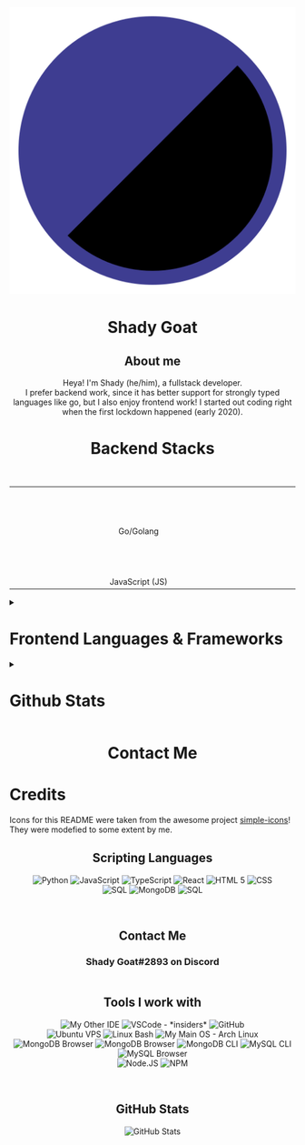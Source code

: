 <p align="center">
<img src="https://raw.githubusercontent.com/ShadiestGoat/ShadiestGoat/main/pfp.svg">
</p>

<h1 align="center">Shady Goat</h1>

<h2 align="center">About me</h2>

<p align="center">
Heya! I'm Shady (he/him), a fullstack developer.<br>I prefer backend work, since it has better support for strongly typed languages like go, but I also enjoy frontend work! I started out coding right when the first lockdown happened (early 2020).
</p>


<h1 align="center">Backend Stacks</h1>
<br>

<table>
<tr>
<td>
<img width="441" height="1">
<p align="center">
<picture>
  <source media="(prefers-color-scheme: dark)" srcset="https://raw.githubusercontent.com/ShadiestGoat/ShadiestGoat/main/dark/go.svg">
  <source media="(prefers-color-scheme: light)" srcset="https://raw.githubusercontent.com/ShadiestGoat/ShadiestGoat/main/light/go.svg">
  <img width="30%" alt="" src="">
</picture>
</p>
</td>
<td>
<img width="441" height="1">
<p align="center">
<picture>
  <source media="(prefers-color-scheme: dark)" srcset="https://raw.githubusercontent.com/ShadiestGoat/ShadiestGoat/main/dark/python.svg">
  <source media="(prefers-color-scheme: light)" srcset="https://raw.githubusercontent.com/ShadiestGoat/ShadiestGoat/main/light/python.svg">
  <img width="30%" alt="" src="">
</picture>
</p>
</td>
</tr>
<tr>
<td align="center">
Go/Golang
</td>
<td align="center">
Python
</td>
</tr>

<tr>
<td>
<p align="center">
<picture>
  <img width="441" height="1">
  <source media="(prefers-color-scheme: dark)" srcset="https://raw.githubusercontent.com/ShadiestGoat/ShadiestGoat/main/dark/js.svg">
  <source media="(prefers-color-scheme: light)" srcset="https://raw.githubusercontent.com/ShadiestGoat/ShadiestGoat/main/light/js.svg">
  <img width="30%" alt="" src="">
</picture>
</p>
</td>
<td>
<p align="center">
<picture>
  <img width="441" height="1">
  <source media="(prefers-color-scheme: dark)" srcset="https://raw.githubusercontent.com/ShadiestGoat/ShadiestGoat/main/dark/ts.svg">
  <source media="(prefers-color-scheme: light)" srcset="https://raw.githubusercontent.com/ShadiestGoat/ShadiestGoat/main/light/ts.svg">
  <img width="30%" alt="" src="">
</picture>
</p>
</td>
</tr>
<tr>
<td align="center">
JavaScript (JS)
</td>
<td align="center">
TypeScript (TS)
</td>
</tr>

</table>


<details>
<summary><h1>Frontend Languages & Frameworks</h1></summary>
</details>

<details>
<summary><h1>Github Stats</h1></summary>
</details>

<h1 align="center">Contact Me<br></h1>

<h1>Credits</h1>

Icons for this README were taken from the awesome project [simple-icons](https://simpleicons.org)! They were modefied to some extent by me.


<h2 align="center">Scripting Languages<br></h2>

<p align="center">
 <img alt="Python" src="https://img.shields.io/badge/-python-0d1117?style=for-the-badge&logo=python">
 <img alt="JavaScript" src="https://img.shields.io/badge/-javascript-0d1117?style=for-the-badge&logo=javascript">
 <img alt="TypeScript" src="https://img.shields.io/badge/-TypeScript-0d1117?style=for-the-badge&logo=typescript">
<img alt="React" src="https://img.shields.io/badge/-React-0d1117?style=for-the-badge&logo=React">
<img alt="HTML 5" src="https://img.shields.io/badge/-HTML-0d1117?style=for-the-badge&logo=html5">
<img alt="CSS" src="https://img.shields.io/badge/-CSS-0d1117?style=for-the-badge&logo=css3">
  <br>
  <img alt="SQL" src="https://img.shields.io/badge/-SQL-0d1117?style=for-the-badge&logo=mariadb">
  <img alt="MongoDB" src="https://img.shields.io/badge/-mongodb-0d1117?style=for-the-badge&logo=mongodb">
<img alt="SQL" src="https://img.shields.io/badge/-SQLite-0d1117?style=for-the-badge&logo=sqlite">
</p>
  <br>
  
<h2 align="center">Contact Me<br></h2>
<h3 align="center">Shady Goat#2893 on Discord<br><br></h3>
  
<h2 align="center">Tools I work with<br></h2>
  
<p align="center">
  <img alt="My Other IDE" src="https://img.shields.io/badge/-neovim-0d1117?style=for-the-badge&logo=neovim">
  <img alt="VSCode - *insiders*" src="https://img.shields.io/badge/-VSCode-0d1117?style=for-the-badge&logo=Visual+studio+code">
  <img alt="GitHub" src="https://img.shields.io/badge/-GitHub-0d1117?style=for-the-badge&logo=github">
  <br>
	<img alt="Ubuntu VPS" src="https://img.shields.io/badge/-ubuntu server-0d1117?style=for-the-badge&logo=ubuntu">
  <img alt="Linux Bash" src="https://img.shields.io/badge/-linux bash-0d1117?style=for-the-badge&logo=linux">
  <img alt="My Main OS - Arch Linux" src="https://img.shields.io/badge/-Arch Linux-0d1117?style=for-the-badge&logo=arch+linux">
	<br>
  <img alt="MongoDB Browser" src="https://img.shields.io/badge/-Mongo Compass-0d1117?style=for-the-badge&logo=MongoDB">
  <img alt="MongoDB Browser" src="https://img.shields.io/badge/-Robo3T-0d1117?style=for-the-badge&logo=MongoDB">
  <img alt="MongoDB CLI" src="https://img.shields.io/badge/-MongoDB CLI-0d1117?style=for-the-badge&logo=MongoDB">
  <img alt="MySQL CLI" src="https://img.shields.io/badge/-MySQL CLI-0d1117?style=for-the-badge&logo=MySQL">
  <img alt="MySQL Browser" src="https://img.shields.io/badge/-Libre Office Base-0d1117?style=for-the-badge&logo=MySQL">
	<br>
  <img alt="Node.JS" src="https://img.shields.io/badge/-NodeJS-0d1117?style=for-the-badge&logo=Node.js">
  <img alt="NPM" src="https://img.shields.io/badge/-NPM-0d1117?style=for-the-badge&logo=NPM">
</p>
  <br>
<h2 align="center">GitHub Stats<br></h2>

<p align="center">
      <img width="65%" alt="GitHub Stats" src="https://github-readme-stats.vercel.app/api?username=shadiestgoat&show_icons=true&hide_border=true&line_height=30&title_color=ededed&text_color=ededed&bg_color=0d1117&icon_color=d50c2d&show_owner=true">
</p>

</details>